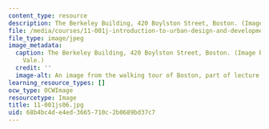 ```yaml
---
content_type: resource
description: The Berkeley Building, 420 Boylston Street, Boston. (Image by Larry Vale.)
file: /media/courses/11-001j-introduction-to-urban-design-and-development-spring-2006/68b4bc4de4ed3665710c2b0689bd37c7_11-001js06.jpg
file_type: image/jpeg
image_metadata:
  caption: The Berkeley Building, 420 Boylston Street, Boston. (Image by Prof. Larry
    Vale.)
  credit: ''
  image-alt: An image from the walking tour of Boston, part of lecture 2.
learning_resource_types: []
ocw_type: OCWImage
resourcetype: Image
title: 11-001js06.jpg
uid: 68b4bc4d-e4ed-3665-710c-2b0689bd37c7
---
```


